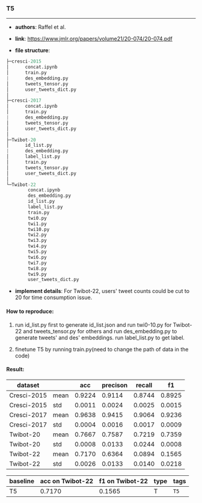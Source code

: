 ### T5

---

- **authors**: Raffel et al.

- **link**: https://www.jmlr.org/papers/volume21/20-074/20-074.pdf

- **file structure**: 

```python
├─cresci-2015
│      concat.ipynb
│      train.py
|      des_embedding.py
│      tweets_tensor.py
│      user_tweets_dict.py
│
├─cresci-2017
│      concat.ipynb
│      train.py
|      des_embedding.py
│      tweets_tensor.py
│      user_tweets_dict.py
│
├─Twibot-20
│      id_list.py
|      des_embedding.py
│      label_list.py
│      train.py
│      tweets_tensor.py
│      user_tweets_dict.py
│
└─Twibot-22
        concat.ipynb
        des_embedding.py
        id_list.py
        label_list.py
        train.py
        twi0.py
        twi1.py
        twi10.py
        twi2.py
        twi3.py
        twi4.py
        twi5.py
        twi6.py
        twi7.py
        twi8.py
        twi9.py
        user_tweets_dict.py
```

- **implement details**: For Twibot-22, users' tweet counts could be cut to 20 for time consumption issue.

  

#### How to reproduce:

1. run id_list.py first to generate id_list.json and run twi0-10.py for Twibot-22 and tweets_tensor.py for others and run des_embedding.py to generate tweets' and des' embeddings. run label_list.py to get label.

2. finetune T5 by running train.py(need to change the path of data in the code)



#### Result:

| dataset     |      | acc    | precison | recall | f1     |
| ----------- | ---- | ------ | -------- | ------ | ------ |
| Cresci-2015 | mean | 0.9224 | 0.9114   | 0.8744 | 0.8925 |
| Cresci-2015 | std  | 0.0011 | 0.0024   | 0.0025 | 0.0015 |
| Cresci-2017 | mean | 0.9638 | 0.9415   | 0.9064 | 0.9236 |
| Cresci-2017 | std  | 0.0004 | 0.0016   | 0.0017 | 0.0009 |
| Twibot-20   | mean | 0.7667 | 0.7587   | 0.7219 | 0.7359 |
| Twibot-20   | std  | 0.0008 | 0.0133   | 0.0244 | 0.0008 |
| Twibot-22   | mean | 0.7170 | 0.6364   | 0.0894 | 0.1565 |
| Twibot-22   | std  | 0.0026 | 0.0133   | 0.0140 | 0.0218 |







| baseline | acc on Twibot-22 | f1 on Twibot-22 | type | tags|
| -------- | ---------------- | --------------- | ---- | --- |
| T5|0.7170|0.1565|T|`T5`|